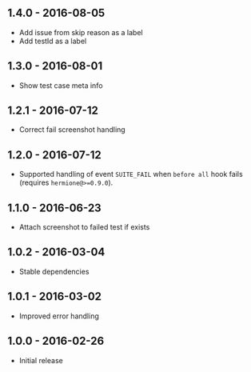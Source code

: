 ## 1.4.0 - 2016-08-05

* Add issue from skip reason as a label
* Add testId as a label

## 1.3.0 - 2016-08-01

* Show test case meta info

## 1.2.1 - 2016-07-12

* Correct fail screenshot handling

## 1.2.0 - 2016-07-12

* Supported handling of event `SUITE_FAIL` when `before all` hook fails (requires `hermione@>=0.9.0`).

## 1.1.0 - 2016-06-23

* Attach screenshot to failed test if exists

## 1.0.2 - 2016-03-04

* Stable dependencies

## 1.0.1 - 2016-03-02

* Improved error handling

## 1.0.0 - 2016-02-26

* Initial release
